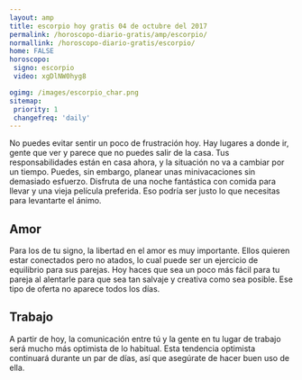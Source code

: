 ```yaml
---
layout: amp
title: escorpio hoy gratis 04 de octubre del 2017 
permalink: /horoscopo-diario-gratis/amp/escorpio/
normallink: /horoscopo-diario-gratis/escorpio/
home: FALSE
horoscopo:
 signo: escorpio
 video: xgDlNW0hyg8

ogimg: /images/escorpio_char.png
sitemap:
 priority: 1
 changefreq: 'daily'
---
```



No puedes evitar sentir un poco de frustración hoy. Hay lugares a donde ir, gente que ver y parece que no puedes salir de la casa. Tus responsabilidades están en casa ahora, y la situación no va a cambiar por un tiempo. Puedes, sin embargo, planear unas minivacaciones sin demasiado esfuerzo. Disfruta de una noche fantástica con comida para llevar y una vieja película preferida. Eso podría ser justo lo que necesitas para levantarte el ánimo.

## Amor

Para los de tu signo, la libertad en el amor es muy importante. Ellos quieren estar conectados pero no atados, lo cual puede ser un ejercicio de equilibrio para sus parejas. Hoy haces que sea un poco más fácil para tu pareja al alentarle para que sea tan salvaje y creativa como sea posible. Ese tipo de oferta no aparece todos los días.

## Trabajo

A partir de hoy, la comunicación entre tú y la gente en tu lugar de trabajo será mucho más optimista de lo habitual. Esta tendencia optimista continuará durante un par de días, así que asegúrate de hacer buen uso de ella.